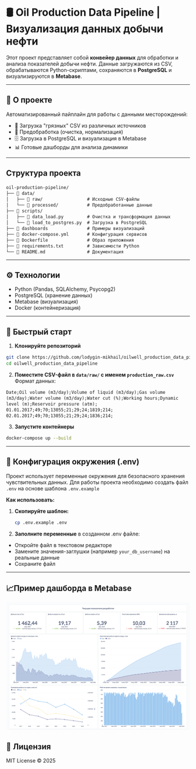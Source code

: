# 🛢️ **Oil Production Data Pipeline | Визуализация данных добычи нефти**


Этот проект представляет собой **конвейер данных** для обработки и анализа показателей добычи нефти. Данные загружаются из CSV, обрабатываются Python-скриптами, сохраняются в **PostgreSQL** и визуализируются в **Metabase**.  

---

## 📌 **О проекте**

Автоматизированный пайплайн для работы с данными месторождений:
- 📂 Загрузка "грязных" CSV из различных источников
- 🧹 Предобработка (очистка, нормализация)
- 🗄️ Загрузка в PostgreSQL и визуализация в Metabase
- 📊 Готовые дашборды для анализа динамики

---

## **Структура проекта**

```text
oil-production-pipeline/
├── 📂 data/                    
│   ├── 📂 raw/                 # Исходные CSV-файлы
│   └── 📂 processed/           # Предобработанные данные
├── 📂 scripts/
│   ├── 🐍 data_load.py         # Очистка и трансформация данных
│   └── 🐍 load_to_postgres.py  # Загрузка в PostgreSQL
├── 📂 dashboards               # Примеры визуализаций
├── 🐳 docker-compose.yml       # Конфигурация сервисов
├── 🐋 Dockerfile               # Образ приложения
├── 📜 requirements.txt         # Зависимости Python
└── 📖 README.md                # Документация
```

---

## ⚙️ **Технологии**
- Python (Pandas, SQLAlchemy, Psycopg2)
- PostgreSQL (хранение данных)
- Metabase (визуализация)
- Docker (контейнеризация)

---
## 🚀 **Быстрый старт**

1. **Клонируйте репозиторий**
```bash
git clone https://github.com/lodygin-mikhail/oilwell_production_data_pipeline.git
cd oilwell_production_data_pipeline
```

2. **Поместите CSV-файл в `data/raw/` с именем `production_raw.csv`**
Формат данных:
```csv
Date;Oil volume (m3/day);Volume of liquid (m3/day);Gas volume (m3/day);Water volume (m3/day);Water cut (%);Working hours;Dynamic level (m);Reservoir pressure (atm);
01.01.2017;49;70;13055;21;29;24;1819;214;
02.01.2017;49;70;13055;21;29;24;1836;214;
```

3. **Запустите контейнеры**
```bash
docker-compose up --build
```
---

## 🔐 **Конфигурация окружения (.env)**
Проект использует переменные окружения для безопасного хранения чувствительных данных. Для работы проекта необходимо создать файл `.env` на основе шаблона `.env.example`

**Как использовать:**
1. **Скопируйте шаблон:**
   ```bash
   cp .env.example .env
   ```
2. **Заполните переменные** в созданном .env файле:
- Откройте файл в текстовом редакторе
- Замените значения-заглушки (например `your_db_username`) на реальные данные
- Сохраните файл

---

## 📈**Пример дашборда в Metabase**

![Dashboard Preview](dashboards/oil_production_dashboard.png)

## 📜 **Лицензия**
MIT License © 2025
